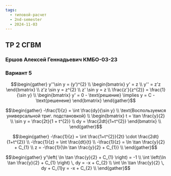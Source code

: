 ```yaml
---
tags:
  - типовой-расчет
  - 2nd-semester
  - 2024-11-03
---
```


## ТР 2 СГВМ

### Ершов Алексей Геннадьевич КМБО-03-23

### Вариант 5

$$\begin{gather}
y''\sin y = (y')^{2} \\
\begin{bmatrix}
y' = z \\
y'' = z'z
\end{bmatrix} \\
z'z \sin y = z^{2} \\
z' \sin y = z \\
\frac{z'}{z^{2}} = \frac{1}{\sin y} \\
\begin{bmatrix}
y' = 0 - \text{решение} \implies y = C - \text{решенеие}
\end{bmatrix}
\end{gather}$$

$$\begin{gather}
-\frac{1}{z} = \int \frac{dy}{\sin y} \\
\text{Воспользуемся универсальной триг. подстановкой} \\
\begin{bmatrix}
t = \tan \frac{y}{2} \\
\sin y = \frac{2t}{1 + t^{2}} \\
dy = \frac{2dt}{1+t^{2}}
\end{bmatrix} \\
\end{gather}$$

$$\begin{gather}
-\frac{1}{z} = \int \frac{1+t^{2}}{2t} \cdot \frac{2dt}{1+t^{2}} \\
-\frac{1}{z} = \int \frac{dt}{t} \\
-\frac{1}{z} = \ln \tan \frac{y}{2} + C_{1} \\
z = -\frac{1}{\ln \tan \frac{y}{2} + C_{1}} \\
\end{gather}$$

$$\begin{gather}
y'\left( \ln \tan \frac{y}{2} + C_{1} \right) = -1 \\
\int \left(\ln \tan \frac{y}{2} + C_{1} \right) \, dy = -x + C_{2} \\
\int \ln \tan \frac{y}{2} \, dy + C_{1}y = -x + C_{2} \\
\end{gather}$$
